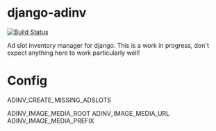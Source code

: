 django-adinv
============

[![Build Status](https://secure.travis-ci.org/carlio/django-adinv.png)](http://travis-ci.org/carlio/django-adinv)

Ad slot inventory manager for django. This is a work in progress, don't expect anything here to work particularly well!

Config
======

ADINV_CREATE_MISSING_ADSLOTS

ADINV_IMAGE_MEDIA_ROOT
ADINV_IMAGE_MEDIA_URL
ADINV_IMAGE_MEDIA_PREFIX